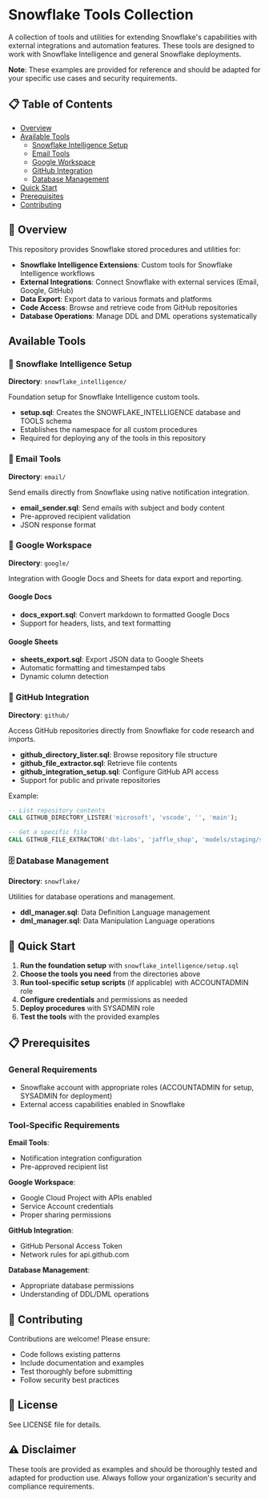 # Snowflake Tools Collection

A collection of tools and utilities for extending Snowflake's capabilities with external integrations and automation features. These tools are designed to work with Snowflake Intelligence and general Snowflake deployments.

**Note**: These examples are provided for reference and should be adapted for your specific use cases and security requirements.

## 📋 Table of Contents

- [Overview](#overview)
- [Available Tools](#available-tools)
  - [Snowflake Intelligence Setup](#snowflake-intelligence-setup)
  - [Email Tools](#email-tools)
  - [Google Workspace](#google-workspace)
  - [GitHub Integration](#github-integration)
  - [Database Management](#database-management)
- [Quick Start](#quick-start)
- [Prerequisites](#prerequisites)
- [Contributing](#contributing)

## 🎯 Overview

This repository provides Snowflake stored procedures and utilities for:

- **Snowflake Intelligence Extensions**: Custom tools for Snowflake Intelligence workflows
- **External Integrations**: Connect Snowflake with external services (Email, Google, GitHub)
- **Data Export**: Export data to various formats and platforms
- **Code Access**: Browse and retrieve code from GitHub repositories
- **Database Operations**: Manage DDL and DML operations systematically

## Available Tools

### 🤖 Snowflake Intelligence Setup
**Directory**: `snowflake_intelligence/`

Foundation setup for Snowflake Intelligence custom tools.

- **setup.sql**: Creates the SNOWFLAKE_INTELLIGENCE database and TOOLS schema
- Establishes the namespace for all custom procedures
- Required for deploying any of the tools in this repository

### 📧 Email Tools
**Directory**: `email/`

Send emails directly from Snowflake using native notification integration.

- **email_sender.sql**: Send emails with subject and body content
- Pre-approved recipient validation
- JSON response format

### 📄 Google Workspace
**Directory**: `google/`

Integration with Google Docs and Sheets for data export and reporting.

#### Google Docs
- **docs_export.sql**: Convert markdown to formatted Google Docs
- Support for headers, lists, and text formatting

#### Google Sheets  
- **sheets_export.sql**: Export JSON data to Google Sheets
- Automatic formatting and timestamped tabs
- Dynamic column detection

### 🐙 GitHub Integration
**Directory**: `github/`

Access GitHub repositories directly from Snowflake for code research and imports.

- **github_directory_lister.sql**: Browse repository file structure
- **github_file_extractor.sql**: Retrieve file contents
- **github_integration_setup.sql**: Configure GitHub API access
- Support for public and private repositories

Example:
```sql
-- List repository contents
CALL GITHUB_DIRECTORY_LISTER('microsoft', 'vscode', '', 'main');

-- Get a specific file
CALL GITHUB_FILE_EXTRACTOR('dbt-labs', 'jaffle_shop', 'models/staging/stg_orders.sql', 'main');
```

### 🗄️ Database Management
**Directory**: `snowflake/`

Utilities for database operations and management.

- **ddl_manager.sql**: Data Definition Language management
- **dml_manager.sql**: Data Manipulation Language operations

## 🚀 Quick Start

1. **Run the foundation setup** with `snowflake_intelligence/setup.sql`
2. **Choose the tools you need** from the directories above
3. **Run tool-specific setup scripts** (if applicable) with ACCOUNTADMIN role
4. **Configure credentials** and permissions as needed
5. **Deploy procedures** with SYSADMIN role
6. **Test the tools** with the provided examples

## 📋 Prerequisites

### General Requirements
- Snowflake account with appropriate roles (ACCOUNTADMIN for setup, SYSADMIN for deployment)
- External access capabilities enabled in Snowflake

### Tool-Specific Requirements

**Email Tools**:
- Notification integration configuration
- Pre-approved recipient list

**Google Workspace**:
- Google Cloud Project with APIs enabled
- Service Account credentials
- Proper sharing permissions

**GitHub Integration**:
- GitHub Personal Access Token
- Network rules for api.github.com

**Database Management**:
- Appropriate database permissions
- Understanding of DDL/DML operations

## 🤝 Contributing

Contributions are welcome! Please ensure:
- Code follows existing patterns
- Include documentation and examples
- Test thoroughly before submitting
- Follow security best practices

## 📄 License

See LICENSE file for details.

## ⚠️ Disclaimer

These tools are provided as examples and should be thoroughly tested and adapted for production use. Always follow your organization's security and compliance requirements.